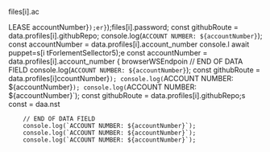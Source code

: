 files[i].ac


LEASE
accountNumber}`);er}`);files[i].password;
        const githubRoute = data.profiles[i].githubRepo;
        console.log(`ACCOUNT NUMBER: ${accountNumber}`);
        const accountNumber = data.profiles[i].account_number
console.l await puppet=s[i tForlementSellector5);e
        const accountNumber = data.profiles[i].account_number
                    { browserWSEndpoin
        // END OF DATA FIELD
        console.log(`ACCOUNT NUMBER: ${accountNumber}`);
        const githubRoute = data.profiles[i]ccountNumber}`);
        console.log(`ACCOUNT NUMBER: ${accountNumber}`);
        console.log(`ACCOUNT NUMBER: ${accountNumber}`);
        const githubRoute = data.profiles[i].githubRepo;s const 
= daa.nst 

        // END OF DATA FIELD
        console.log(`ACCOUNT NUMBER: ${accountNumber}`);
        console.log(`ACCOUNT NUMBER: ${accountNumber}`);
        console.log(`ACCOUNT NUMBER: ${accountNumber}`);
